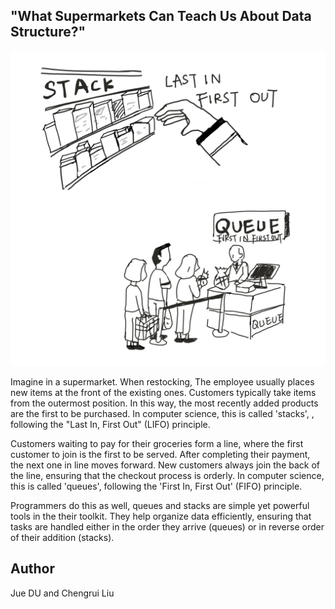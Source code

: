 <!-- BEGIN TITLE -->
## "What Supermarkets Can Teach Us About Data Structure?"
<!-- END TITLE -->

<img src="../article-drafts-20240926/figures/image-088-stack-queue.jpg">

<!-- BEGIN BODY -->
Imagine in a supermarket. When restocking, The employee usually places new items at the front of the existing ones. Customers typically take items from the outermost position. In this way, the most recently added products are the first to be purchased. In computer science, this is called 'stacks', , following the "Last In, First Out" (LIFO) principle.

Customers waiting to pay for their groceries form a line, where the first customer to join is the first to be served. After completing their payment, the next one in line moves forward. New customers always join the back of the line, ensuring that the checkout process is orderly. In computer science, this is called 'queues', following the 'First In, First Out' (FIFO) principle.

Programmers do this as well, queues and stacks are simple yet powerful tools in the their toolkit. They help organize data efficiently, ensuring that tasks are handled either in the order they arrive (queues) or in reverse order of their addition (stacks).
<!-- END BODY -->

## Author
<!-- BEGIN AUTHOR -->
Jue DU and Chengrui Liu
<!-- END AUTHOR -->
